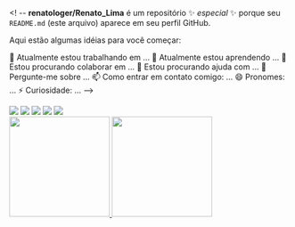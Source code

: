 
<! --
**renatologer/Renato_Lima** é um repositório ✨ _especial_ ✨ porque seu `README.md` (este arquivo) aparece em seu perfil GitHub.

Aqui estão algumas idéias para você começar:

🔭 Atualmente estou trabalhando em ...
🌱 Atualmente estou aprendendo ...
 👯 Estou procurando colaborar em ...
 🤔 Estou procurando ajuda com ...
💬 Pergunte-me sobre ...
📫 Como entrar em contato comigo: ...
😄 Pronomes: ...
⚡ Curiosidade: ...
-->


<div>
<a href="https://www.youtube.com/seu-canal-youtube-aqui" target="_blank"><img loading="lazy" src="https://img.shields.io/badge/YouTube-FF0000?style=for-the-badge&logo=youtube&logoColor=white" target="_blank"></a>
<a href="https://instagram.com/seu-usuário-instagram-aqui" target="_blank"><img loading="lazy" src="https://img.shields.io/badge/-Instagram-%23E4405F?style=for-the-badge&logo=instagram&logoColor=white" target="_blank"></a>
<a href="https://www.twitch.tv/seu-usuário-aqui" target="_blank"><img loading="lazy" src="https://img.shields.io/badge/Twitch-9146FF?style=for-the-badge&logo=twitch&logoColor=white" target="_blank"></a>
<a href = "mailto:contato@seu-usuário-aqui"><img loading="lazy" src="https://img.shields.io/badge/Gmail-D14836?style=for-the-badge&logo=gmail&logoColor=white" target="_blank"></a>
<a href="https://www.linkedin.com/in/seu-usuário-linkedln-aqui" target="_blank"><img loading="lazy" src="https://img.shields.io/badge/-LinkedIn-%230077B5?style=for-the-badge&logo=linkedin&logoColor=white" target="_blank"></a>   
</div>
<div>
<a href="https://github.com/renatologer">
<img loading="lazy" height="180em" src="https://github-readme-stats.vercel.app/api/top-langs/?username=renatologer&layout=compact&langs_count=7&theme=dracula"/>
<img loading="lazy" height="180em" src="https://github-readme-stats.vercel.app/api?username=renatologer&show_icons=true&theme=dracula&include_all_commits=true&count_private=true"/>
</div>
